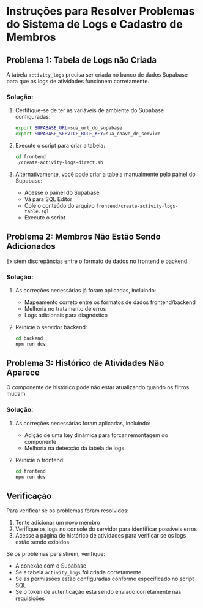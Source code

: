 # Instruções para Resolver Problemas do Sistema de Logs e Cadastro de Membros

## Problema 1: Tabela de Logs não Criada

A tabela `activity_logs` precisa ser criada no banco de dados Supabase para que os logs de atividades funcionem corretamente.

### Solução:

1. Certifique-se de ter as variáveis de ambiente do Supabase configuradas:
   ```bash
   export SUPABASE_URL=sua_url_do_supabase
   export SUPABASE_SERVICE_ROLE_KEY=sua_chave_de_servico
   ```

2. Execute o script para criar a tabela:
   ```bash
   cd frontend
   ./create-activity-logs-direct.sh
   ```

3. Alternativamente, você pode criar a tabela manualmente pelo painel do Supabase:
   - Acesse o painel do Supabase
   - Vá para SQL Editor
   - Cole o conteúdo do arquivo `frontend/create-activity-logs-table.sql`
   - Execute o script

## Problema 2: Membros Não Estão Sendo Adicionados

Existem discrepâncias entre o formato de dados no frontend e backend.

### Solução:

1. As correções necessárias já foram aplicadas, incluindo:
   - Mapeamento correto entre os formatos de dados frontend/backend
   - Melhoria no tratamento de erros
   - Logs adicionais para diagnóstico

2. Reinicie o servidor backend:
   ```bash
   cd backend
   npm run dev
   ```

## Problema 3: Histórico de Atividades Não Aparece

O componente de histórico pode não estar atualizando quando os filtros mudam.

### Solução:

1. As correções necessárias foram aplicadas, incluindo:
   - Adição de uma key dinâmica para forçar remontagem do componente
   - Melhoria na detecção da tabela de logs

2. Reinicie o frontend:
   ```bash
   cd frontend
   npm run dev
   ```

## Verificação

Para verificar se os problemas foram resolvidos:

1. Tente adicionar um novo membro
2. Verifique os logs no console do servidor para identificar possíveis erros
3. Acesse a página de histórico de atividades para verificar se os logs estão sendo exibidos

Se os problemas persistirem, verifique:
- A conexão com o Supabase
- Se a tabela `activity_logs` foi criada corretamente
- Se as permissões estão configuradas conforme especificado no script SQL
- Se o token de autenticação está sendo enviado corretamente nas requisições
